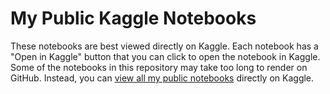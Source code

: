 # My Public Kaggle Notebooks

These notebooks are best viewed directly on Kaggle.
Each notebook has a "Open in Kaggle" button that you can click to open the notebook in Kaggle.
Some of the notebooks in this repository may take too long to render on GitHub.
Instead, you can [view all my public notebooks](https://www.kaggle.com/sahidvelji/notebooks) directly on Kaggle.
